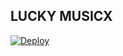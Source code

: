 ## LUCKY MUSICX



[![Deploy](https://www.herokucdn.com/deploy/button.svg)](https://heroku.com/deploy?template=https://github.com/LuckyXD12/video-stream)

